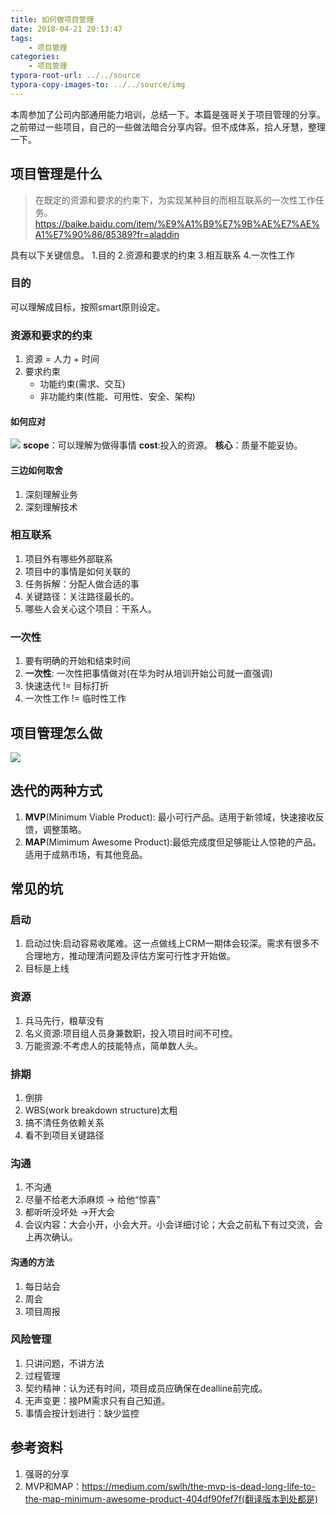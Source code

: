 ```yaml
---
title: 如何做项目管理
date: 2018-04-21 20:13:47
tags:
    - 项目管理
categories:
    - 项目管理
typora-root-url: ../../source
typora-copy-images-to: ../../source/img
---
```



本周参加了公司内部通用能力培训，总结一下。本篇是强哥关于项目管理的分享。
之前带过一些项目，自己的一些做法暗合分享内容。但不成体系，拾人牙慧，整理一下。

<!-- more -->

## 项目管理是什么

> 在既定的资源和要求的约束下，为实现某种目的而相互联系的一次性工作任务。
> https://baike.baidu.com/item/%E9%A1%B9%E7%9B%AE%E7%AE%A1%E7%90%86/85389?fr=aladdin

具有以下关键信息。
1.目的
2.资源和要求的约束
3.相互联系
4.一次性工作
### 目的
可以理解成目标，按照smart原则设定。

### 资源和要求的约束
1. 资源 = 人力 + 时间
2. 要求约束
    - 功能约束(需求、交互)
    - 非功能约束(性能、可用性、安全、架构)

#### 如何应对
![](/img/15262834463445.jpg)
**scope**：可以理解为做得事情
**cost**:投入的资源。
**核心**：质量不能妥协。

#### 三边如何取舍
1. 深刻理解业务 
2. 深刻理解技术

### 相互联系
1. 项目外有哪些外部联系
2. 项目中的事情是如何关联的
3. 任务拆解：分配人做合适的事
4. 关键路径：关注路径最长的。
5. 哪些人会关心这个项目：干系人。

### 一次性
1. 要有明确的开始和结束时间
2. **一次性**: 一次性把事情做对(在华为时从培训开始公司就一直强调)
3. 快速迭代 != 目标打折
4. 一次性工作 != 临时性工作

## 项目管理怎么做
![](/img/15301771013809.jpg)


## 迭代的两种方式
1. **MVP**(Minimum Viable Product): 最小可行产品。适用于新领域，快速接收反馈，调整策略。
2. **MAP**(Mimimum Awesome Product):最低完成度但足够能让人惊艳的产品。适用于成熟市场，有其他竞品。

## 常见的坑
### 启动
1. 启动过快:启动容易收尾难。这一点做线上CRM一期体会较深。需求有很多不合理地方，推动理清问题及评估方案可行性才开始做。
2. 目标是上线

### 资源
1. 兵马先行，粮草没有
2. 名义资源:项目组人员身兼数职，投入项目时间不可控。
3. 万能资源:不考虑人的技能特点，简单数人头。

### 排期
1. 倒排
2. WBS(work breakdown structure)太粗
3. 搞不清任务依赖关系
4. 看不到项目关键路径

### 沟通
1. 不沟通
2. 尽量不给老大添麻烦 -> 给他“惊喜”
3. 都听听没坏处 ->开大会
4. 会议内容：大会小开，小会大开。小会详细讨论；大会之前私下有过交流，会上再次确认。

#### 沟通的方法
1. 每日站会
2. 周会
3. 项目周报

### 风险管理
1. 只讲问题，不讲方法
2. 过程管理
3. 契约精神：认为还有时间，项目成员应确保在dealline前完成。
4. 无声变更：接PM需求只有自己知道。
5. 事情会按计划进行：缺少监控

## 参考资料
1. 强哥的分享
2. MVP和MAP：https://medium.com/swlh/the-mvp-is-dead-long-life-to-the-map-minimum-awesome-product-404df90fef7f(翻译版本到处都是)

